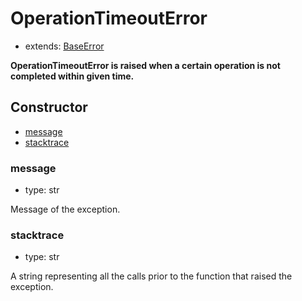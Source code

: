 # OperationTimeoutError

- extends: [BaseError](./doc/api/python/exceptions/baseerror.md)

**OperationTimeoutError is raised when a certain operation is not completed within given time.**

## Constructor<!-- {docsify-ignore} -->
- [message](#message)
- [stacktrace](#stacktrace)


### message
- type: str

Message of the exception.


### stacktrace
- type: str

A string representing all the calls prior to the function that raised the exception.